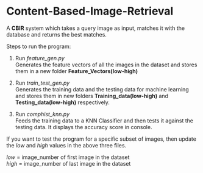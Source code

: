# Content-Based-Image-Retrieval
A <b>CBIR</b> system which takes a query image as input, matches it with the database and returns the best matches.

Steps to run the program:

1. Run <i>feature_gen.py</i><br>
Generates the feature vectors of all the images in the dataset and stores them in a new folder <b>Feature_Vectors(low-high)</b>

2. Run <i>train_test_gen.py</i><br>
Generates the training data and the testing data for machine learning and stores them in new folders <b>Training_data(low-high)</b> and <b>Testing_data(low-high)</b> respectively.

3. Run <i>comphist_knn.py</i><br>
Feeds the training data to a KNN Classifier and then tests it against the testing data. It displays the accuracy score in console.

If you want to test the program for a specific subset of images, then update the <i>low</i> and <i>high</i> values in the above three files.

<i>low</i> = image_number of first image in the dataset<br>
<i>high</i> = image_number of last image in the dataset
